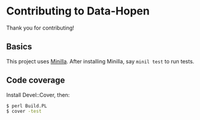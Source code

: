 # Contributing to Data-Hopen

Thank you for contributing!

## Basics

This project uses [Minilla](https://metacpan.org/pod/Minilla).  After
installing Minilla, say `minil test` to run tests.

## Code coverage

Install Devel::Cover, then:

```sh
$ perl Build.PL
$ cover -test
```

